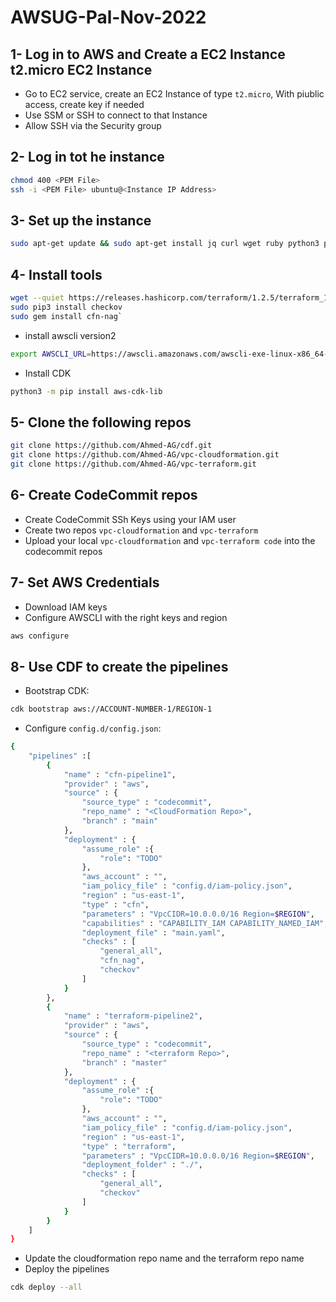 # AWSUG-Pal-Nov-2022

## 1- Log in to AWS and Create a EC2 Instance t2.micro EC2 Instance
- Go to EC2 service, create an EC2 Instance of type `t2.micro`, With piublic access, create key if needed
- Use SSM or SSH to connect to that Instance
- Allow SSH via the Security group

## 2- Log in tot he instance

```bash
chmod 400 <PEM File>
ssh -i <PEM File> ubuntu@<Instance IP Address>
```

## 3- Set up the instance

```bash
sudo apt-get update && sudo apt-get install jq curl wget ruby python3 python3-pip docker.io npm  -y
```
  
## 4- Install tools
```bash
wget --quiet https://releases.hashicorp.com/terraform/1.2.5/terraform_1.2.5_linux_386.zip && unzip terraform_1.2.5_linux_386.zip && sudo mv terraform /usr/bin && rm terraform_1.2.5_linux_386.zip
sudo pip3 install checkov
sudo gem install cfn-nag`
```

- install awscli version2

```bash
export AWSCLI_URL=https://awscli.amazonaws.com/awscli-exe-linux-x86_64-2.1.24.zip && curl -sL ${AWSCLI_URL} -o awscliv2.zip && sudo unzip -q awscliv2.zip && sudo aws/install
```
- Install CDK
```bash
python3 -m pip install aws-cdk-lib
```
  
## 5- Clone the following repos

```bash
git clone https://github.com/Ahmed-AG/cdf.git
git clone https://github.com/Ahmed-AG/vpc-cloudformation.git
git clone https://github.com/Ahmed-AG/vpc-terraform.git
```

## 6- Create CodeCommit repos
- Create CodeCommit SSh Keys using your IAM user
- Create two repos `vpc-cloudformation` and `vpc-terraform`
- Upload your local `vpc-cloudformation` and `vpc-terraform code` into the codecommit repos

## 7- Set AWS Credentials
- Download IAM keys 
- Configure AWSCLI with the right keys and region
```bash
aws configure
```
## 8- Use CDF to create the pipelines
- Bootstrap CDK:
```bash
cdk bootstrap aws://ACCOUNT-NUMBER-1/REGION-1
```
- Configure `config.d/config.json`:
```bash
{
    "pipelines" :[
        {
            "name" : "cfn-pipeline1",
            "provider" : "aws",
            "source" : {
                "source_type" : "codecommit",
                "repo_name" : "<CloudFormation Repo>",
                "branch" : "main"
            },
            "deployment" : {
                "assume_role" :{
                    "role": "TODO"
                },
                "aws_account" : "",
                "iam_policy_file" : "config.d/iam-policy.json",
                "region" : "us-east-1",
                "type" : "cfn",
                "parameters" : "VpcCIDR=10.0.0.0/16 Region=$REGION",
                "capabilities" : "CAPABILITY_IAM CAPABILITY_NAMED_IAM",
                "deployment_file" : "main.yaml",
                "checks" : [
                    "general_all",
                    "cfn_nag", 
                    "checkov"
                ]
            }
        },
        {
            "name" : "terraform-pipeline2",
            "provider" : "aws",
            "source" : {
                "source_type" : "codecommit",
                "repo_name" : "<terraform Repo>",
                "branch" : "master"
            },
            "deployment" : {
                "assume_role" :{
                    "role": "TODO"
                },
                "aws_account" : "",
                "iam_policy_file" : "config.d/iam-policy.json",
                "region" : "us-east-1",
                "type" : "terraform",
                "parameters" : "VpcCIDR=10.0.0.0/16 Region=$REGION",
                "deployment_folder" : "./",
                "checks" : [
                    "general_all",
                    "checkov"
                ]
            }
        }
    ]
}
```
- Update the cloudformation repo name and the terraform repo name
- Deploy the pipelines
```bash
cdk deploy --all
```
